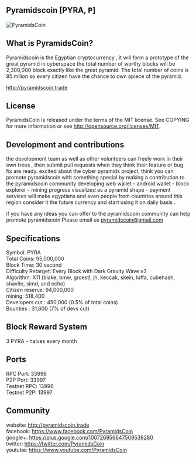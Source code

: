 ## Pyramidscoin [PYRA, Ᵽ]

![PyramidsCoin](http://i.imgur.com/t84D4PT.png?1)

## What is PyramidsCoin?

Pyramidscoin is the Egyptian cryptocurrency , it will form a prototype of the great pyramid in cyberspace
the total number of worthy blocks will be 2,300,000 block exactly like the great pyramid.
The total number of coins is 95 milion so every citizen have the chance to own apiece of the pyramid.

http://pyramidscoin.trade

## License

PyramidsCoin is released under the terms of the MIT license. See COPYING for more information or see http://opensource.org/licenses/MIT.

## Development and contributions

the development team as well as other volunteers can freely work in their own trees , then submit pull requests when they think their feature or bug fix are ready.
excited about the cyber pyramids project, think you can promote pyramidscoin with something special by making a contribution to the pyramidscoin community
developing web wallet - android wallet - block explorer - mining progress visualized as a pyramid shape -  payment services will make egyptians and even people from countries around this region consider it the future currency and start using it on daily basis  . 

if you have any ideas you can offer to the pyramidscoin community can help promote pyramidscoin Please email us pyramidscoin@gmail.com

## Specifications

Symbol: PYRA <br>
Total Coins: 95,000,000 <br>
Block Time: 30 second <br>
Difficulty Retarget: Every Block with Dark Gravity Wave v3 <br>
Algorithm: X11 (blake, bmw, groestl, jh, keccak, skein, luffa, cubehash, shavite, simd, and echo) <br>
Citizen reserve: 94,000,000 <br>
mining: 518,400 <br>
Developers cut : 450,000 (0.5% of total coins) <br>
Bounties : 31,600  (7% of devs cut) <br>

## Block Reward System

3 PYRA - halves every month  <br>

## Ports

RPC Port: 33996 <br>
P2P Port: 33997 <br>
Testnet RPC: 13996 <br>
Testnet P2P: 13997 <br>

## Community

website: http://pyramidscoin.trade <br>
facebook: https://www.facebook.com/PyramidsCoin <br>
google+: https://plus.google.com/100726956647509539280 <br>
twitter: https://twitter.com/PyramidsCoin <br>
youtube: https://www.youtube.com/PyramidsCoin <br>
